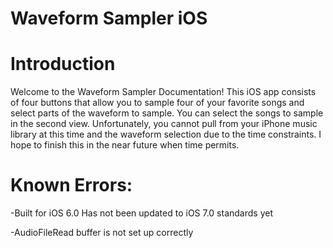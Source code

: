 Waveform Sampler iOS 
===============

Introduction
===============
Welcome to the Waveform Sampler Documentation! This iOS app consists of four buttons that allow you to sample four of your favorite songs and select parts of the waveform to sample. You can select the songs to sample in the second view. Unfortunately, you cannot pull from your iPhone music library at this time and the waveform selection due to the time constraints. I hope to finish this in the near future when time permits.

Known Errors:
===============
-Built for iOS 6.0
 Has not been updated to iOS 7.0 standards yet

-AudioFileRead buffer is not set up correctly
